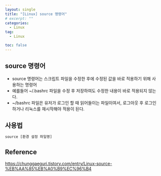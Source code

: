 ```yaml
---
layout: single
title: "[Linux] source 명령어"
# excerpt: ""
categories:
  - Linux
tag:
  - Linux

toc: false
---
```


## source 명령어

- source 명령어는 스크립트 파일을 수정한 후에 수정된 값을 바로 적용하기 위해 사용하는 명령어
- 예를들어 ~/.bashrc 파일을 수정 후 저장하여도 수정한 내용이 바로 적용되지 않는다.
- ~/bashrc 파일은 유저가 로그인 할 때 읽어들이는 파일이여서, 로그아웃 후 로그인하거나 리눅스를 재시작해야 적용이 된다.

## 사용법
```python
source [환경 설정 파일명]
```

## Reference
<https://chunggaeguri.tistory.com/entry/Linux-source-%EB%AA%85%EB%A0%B9%EC%96%B4>